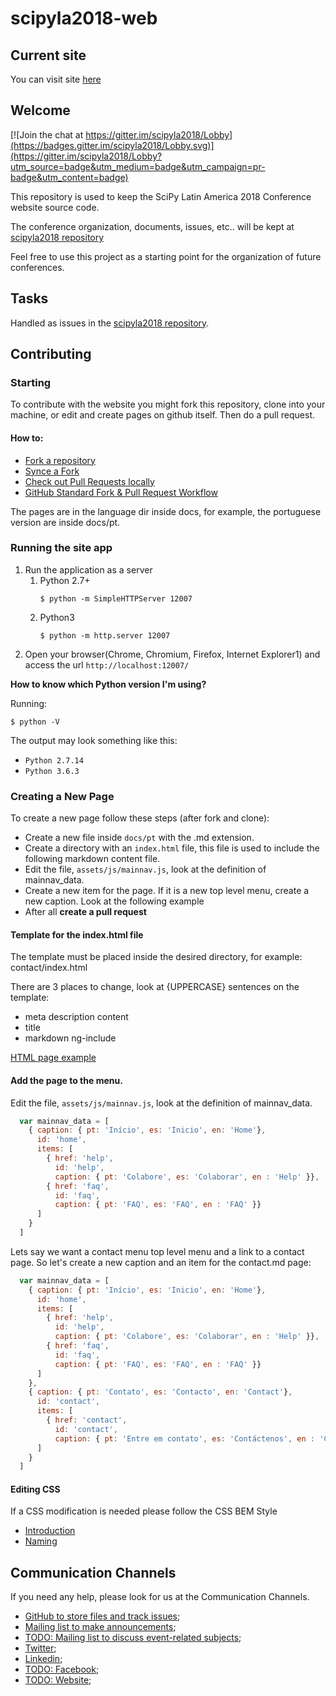 # scipyla2018-web

## Current site
You can visit site [here](http://conf.scipyla.org/)



## Welcome
[![Join the chat at https://gitter.im/scipyla2018/Lobby](https://badges.gitter.im/scipyla2018/Lobby.svg)](https://gitter.im/scipyla2018/Lobby?utm_source=badge&utm_medium=badge&utm_campaign=pr-badge&utm_content=badge)

This repository is used to keep the SciPy Latin America 2018 Conference website source code.

The conference organization, documents, issues, etc.. will be kept at [scipyla2018 repository](https://github.com/scipy-latinamerica/scipyla2018)

Feel free to use this project as a starting point for the organization of future conferences.



## Tasks

Handled as issues in the [scipyla2018 repository](https://github.com/scipy-latinamerica/scipyla2018).



## Contributing

### Starting
To contribute with the website you might fork this repository, clone into your machine, or edit and create pages on github itself. Then do a pull request.

#### How to:
* [Fork a repository](https://help.github.com/articles/fork-a-repo/)
* [Synce a Fork](https://help.github.com/articles/syncing-a-fork/)
* [Check out Pull Requests locally](https://help.github.com/articles/checking-out-pull-requests-locally/)
* [GitHub Standard Fork & Pull Request Workflow ](https://gist.github.com/Chaser324/ce0505fbed06b947d962)

The pages are in the language dir inside docs, for example, the portuguese version are inside docs/pt.

### Running the site app

1. Run the application as a server
   1. Python 2.7+
      ```shell
      $ python -m SimpleHTTPServer 12007
      ```
   1. Python3
      ```shell
      $ python -m http.server 12007
      ```
2. Open your browser(Chrome, Chromium, Firefox, Internet Explorer1) and access the url `http://localhost:12007/`

**How to know which Python version I'm using?**

Running:
 ```shell
 $ python -V
 ```
The output may look something like this: 
 * `Python 2.7.14`
 * `Python 3.6.3` 


### Creating a New Page
To create a new page follow these steps (after fork and clone):

* Create a new file inside `docs/pt` with the .md extension.
* Create a directory with an `index.html` file, this file is used to include the following markdown content file.
* Edit the file, `assets/js/mainnav.js`, look at the definition of mainnav_data.
* Create a new item for the page. If it is a new top level menu, create a new caption. Look at the following example
* After all **create a pull request**

#### Template for the index.html file

The template must be placed inside the desired directory, for example: contact/index.html

There are 3 places to change, look at {UPPERCASE} sentences on the template:

* meta description content
* title
* markdown ng-include

[HTML page example](/example/index.html)

#### Add the page to the menu.

Edit the file, `assets/js/mainnav.js`, look at the definition of mainnav_data.

```javascript
  var mainnav_data = [ 
    { caption: { pt: 'Início', es: 'Inicio', en: 'Home'},
      id: 'home', 
      items: [
        { href: 'help',
          id: 'help',
          caption: { pt: 'Colabore', es: 'Colaborar', en : 'Help' }},
        { href: 'faq',
          id: 'faq',
          caption: { pt: 'FAQ', es: 'FAQ', en : 'FAQ' }}
      ]
    }
  ]
```

Lets say we want a contact menu top level menu and a link to a contact page. So let's create a new caption and an item for the contact.md page:

```javascript
  var mainnav_data = [ 
    { caption: { pt: 'Início', es: 'Inicio', en: 'Home'},
      id: 'home', 
      items: [
        { href: 'help',
          id: 'help',
          caption: { pt: 'Colabore', es: 'Colaborar', en : 'Help' }},
        { href: 'faq',
          id: 'faq',
          caption: { pt: 'FAQ', es: 'FAQ', en : 'FAQ' }}
      ]
    },
    { caption: { pt: 'Contato', es: 'Contacto', en: 'Contact'},
      id: 'contact', 
      items: [
        { href: 'contact',
          id: 'contact',
          caption: { pt: 'Entre em contato', es: 'Contáctenos', en : 'Contact us' }}
      ]
    }
  ]
```

#### Editing CSS
If a CSS modification is needed please follow the CSS BEM Style
* [Introduction](http://getbem.com/introduction/)
* [Naming](http://getbem.com/naming/)


## Communication Channels

If you need any help, please look for us at the Communication Channels.

* [GitHub to store files and track issues](https://github.com/scipy-latinamerica/scipyla2018);
* [Mailing list to make announcements](https://groups.google.com/forum/#!forum/scipyla);
* [TODO: Mailing list to discuss event-related subjects](https://groups.google.com/forum/#!forum/scipyla2017);
* [Twitter](https://twitter.com/scipyla);
* [Linkedin](https://www.linkedin.com/grp/home?gid=8344796);
* [TODO: Facebook](https://www.facebook.com/scipyla/);
* [TODO: Website](http://conf.scipyla.org);
